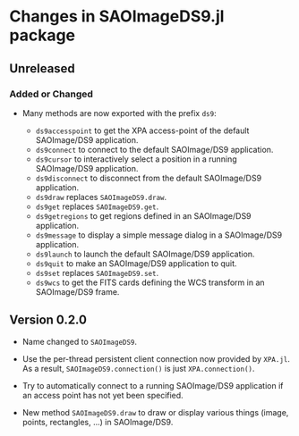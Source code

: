 # Changes in SAOImageDS9.jl package


## Unreleased

### Added or Changed

- Many methods are now exported with the prefix `ds9`:

  - `ds9accesspoint` to get the XPA access-point of the default SAOImage/DS9 application.
  - `ds9connect` to connect to the default SAOImage/DS9 application.
  - `ds9cursor` to interactively select a position in a running SAOImage/DS9 application.
  - `ds9disconnect` to disconnect from the default SAOImage/DS9 application.
  - `ds9draw` replaces `SAOImageDS9.draw`.
  - `ds9get` replaces `SAOImageDS9.get`.
  - `ds9getregions` to get regions defined in an SAOImage/DS9 application.
  - `ds9message` to display a simple message dialog in a SAOImage/DS9 application.
  - `ds9launch` to launch the default SAOImage/DS9 application.
  - `ds9quit` to make an SAOImage/DS9 application to quit.
  - `ds9set` replaces `SAOImageDS9.set`.
  - `ds9wcs` to get the FITS cards defining the WCS transform in an SAOImage/DS9 frame.


## Version 0.2.0

- Name changed to `SAOImageDS9`.

- Use the per-thread persistent client connection now provided by `XPA.jl`.
  As a result, `SAOImageDS9.connection()` is just `XPA.connection()`.

- Try to automatically connect to a running SAOImage/DS9 application if an
  access point has not yet been specified.

- New method `SAOImageDS9.draw` to draw or display various things (image,
  points, rectangles, ...) in SAOImage/DS9.
